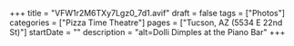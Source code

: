 +++
title = "VFW1r2M6TXy7Lgz0_7d1.avif"
draft = false
tags = ["Photos"]
categories = ["Pizza Time Theatre"]
pages = ["Tucson, AZ (5534 E 22nd St)"]
startDate = ""
description = "alt=Dolli Dimples at the Piano Bar"
+++
